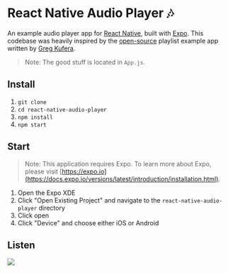 # React Native Audio Player 🎶

An example audio player app for [React Native](https://facebook.github.io/react-native/), built with [Expo](https://expo.io/). This codebase was heavily inspired by the [open-source](https://github.com/expo/playlist-example) playlist example app written by [Greg Kufera](https://github.com/gkufera).

> Note: The good stuff is located in `App.js`.

## Install

1. `git clone`
2. `cd react-native-audio-player`
3. `npm install`
4. `npm start`

## Start

> Note: This application requires Expo. To learn more about Expo, please visit [https://expo.io](https://docs.expo.io/versions/latest/introduction/installation.html).

1. Open the Expo XDE
2. Click "Open Existing Project" and navigate to the `react-native-audio-player` directory
3. Click open
4. Click "Device" and choose either iOS or Android

## Listen

![](https://i.imgur.com/gnIKb4g.png)
